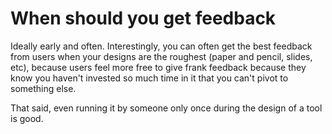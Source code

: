 # When should you get feedback

Ideally early and often. Interestingly, you can often get the best feedback from users when your designs are the roughest \(paper and pencil, slides, etc\), because users feel more free to give frank feedback because they know you haven't invested so much time in it that you can't pivot to something else.

That said, even running it by someone only once during the design of a tool is good.

